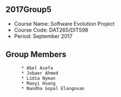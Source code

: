 ## 2017Group5
  * Course Name: Software Evolution Project
  * Course Code: DAT265/DIT598
  * Period: September 2017

## Group Members
          * Abel Asefa
          * Jobaer Ahmed
          * Lídia Nyman
          * Maoyi Huang
          * Nandha Gopal Elangovan


